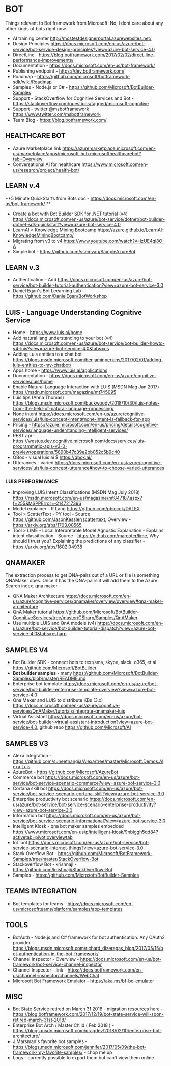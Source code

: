 # BOT

Things relevant to Bot framework from Microsoft.  No, I dont care about any other kinds of bots right now.

* AI training center <http://mcstestdesignerportal.azurewebsites.net/>
* Design Principles <https://docs.microsoft.com/en-us/azure/bot-service/bot-service-design-principles?view=azure-bot-service-4.0>
* DirectLine - https://blog.botframework.com/2017/02/02/direct-line-performance-improvements/
* Documentation - https://docs.microsoft.com/en-us/bot-framework/
* Publishing endpoint - https://dev.botframework.com/
* Roadmap - https://github.com/microsoft/botframework-sdk/wiki/Roadmap
* Samples - Node.js or C# - https://github.com/Microsoft/BotBuilder-Samples
* Support - StackOverflow for Cognitive Services and Bot - <https://stackoverflow.com/questions/tagged/microsoft-cognitive>
* Support - twitter @msbotframework <https://www.twitter.com/msbotframework>
* Team Blog - <https://blog.botframework.com/>

## HEALTHCARE BOT

* Azure Marketplace link <https://azuremarketplace.microsoft.com/en-us/marketplace/apps/microsoft-hcb.microsofthealthcarebot?tab=Overview>
* Conversational AI for healthcare <https://www.microsoft.com/en-us/research/project/health-bot/>

## LEARN v.4

**5 Minute QuickStarts from Bots doc - <https://docs.microsoft.com/en-us/bot-framework/> **
* Create a bot with Bot Builder SDK for .NET tutorial (v4) <https://docs.microsoft.com/en-us/azure/bot-service/dotnet/bot-builder-dotnet-sdk-quickstart?view=azure-bot-service-4.0>
* LearnAI > Knowledge Mining Bootcamp <https://azure.github.io/LearnAI-KnowledgeMiningBootcamp/>
* Migrating from v3 to v4 <https://www.youtube.com/watch?v=lzUE4qi8O-A>
* Simple bot - https://github.com/ssemyan/SampleAzureBot

## LEARN v.3

* Authentication - Add <https://docs.microsoft.com/en-us/azure/bot-service/bot-builder-tutorial-authentication?view=azure-bot-service-3.0>
* Daniel Egan's Bot Leearning Lab - https://github.com/DanielEgan/BotWorkshop 

## LUIS - Language Understanding Cognitive Service

* Home - <https://www.luis.ai/home>
* Add natural lang understanding to your bot (v4) <https://docs.microsoft.com/en-us/azure/bot-service/bot-builder-howto-v4-luis?view=azure-bot-service-4.0&tabs=cs>
* Adding Luis entities to a chat bot <https://blogs.msdn.microsoft.com/benjaminperkins/2017/02/01/adding-luis-entities-to-my-chatbot/>
* Apps home - <https://www.luis.ai/applications>
* Documentation - <https://docs.microsoft.com/en-us/azure/cognitive-services/luis/home>
* Enable Natural Language Interaction with LUIS (MSDN Mag Jan 2017) <https://msdn.microsoft.com/magazine/mt745095>
* Luis tips (Anna Thomas) <https://blogs.msdn.microsoft.com/buckwoody/2018/10/30/luis-notes-from-the-field-of-natural-language-processing/>
* None intent <https://docs.microsoft.com/en-us/azure/cognitive-services/luis/luis-concept-intent#none-intent-is-fallback-for-app>
* Pricing - <https://azure.microsoft.com/en-us/pricing/details/cognitive-services/language-understanding-intelligent-services/>
* REST api - https://westus.dev.cognitive.microsoft.com/docs/services/luis-programmatic-apis-v3-0-preview/operations/5890b47c39e2bb052c5b9c40
* QBox - visual luis ai $ <https://qbox.ai/>
* Utterances - varied <https://docs.microsoft.com/en-us/azure/cognitive-services/luis/luis-concept-utterance#how-to-choose-varied-utterances>

### LUIS PERFORMANCE

* Improving LUIS Intent Classifications (MSDN Mag July 2018) <https://msdn.microsoft.com/en-us/magazine/mt847187.aspx?f=255&MSPPError=-2147217396>
* Model explainer - R Lang <https://github.com/pbiecek/DALEX>
* Tool > ScatterText - PY tool - Source <https://github.com/JasonKessler/scattertext>, Overview - <https://arxiv.org/abs/1703.00565>
* Tool > LIME - Local Interpretable Model Agnostic Explanation - Explains intent classification - Source - <https://github.com/marcotcr/lime>, 
Why should I trust you?  Explaining the predictions of any classifier - <https://arxiv.org/abs/1602.04938>

## QNAMAKER

The extraction process to get QNA-pairs out of a URL or file is something QNAMaker does. Once it has the QNA-pairs it will add them to the Azure Search index. qna maker.

* QNA Maker Architecture <https://docs.microsoft.com/en-us/azure/cognitive-services/qnamaker/overview/overview#qna-maker-architecture>
* QnA Maker tutorial <https://github.com/Microsoft/BotBuilder-CognitiveServices/tree/master/CSharp/Samples/QnAMaker>
* Use multiple LUIS and QnA models (v4) <https://docs.microsoft.com/en-us/azure/bot-service/bot-builder-tutorial-dispatch?view=azure-bot-service-4.0&tabs=csharp>

## SAMPLES V4

* Bot Builder SDK - connect bots to text/sms, skype, slack, o365, et al <https://github.com/Microsoft/BotBuilder>
* **Bot builder samples** - many <https://github.com/Microsoft/BotBuilder-Samples/blob/master/README.md>
* Enterprise bot template <https://docs.microsoft.com/en-us/azure/bot-service/bot-builder-enterprise-template-overview?view=azure-bot-service-4.0>
* Qna Maker and LUIS to distribute KBs (3.x) <https://docs.microsoft.com/en-us/azure/cognitive-services/QnAMaker/tutorials/integrate-qnamaker-luis>
* Virtual Assistant <https://docs.microsoft.com/en-us/azure/bot-service/bot-builder-virtual-assistant-introduction?view=azure-bot-service-4.0>, github repo <https://github.com/Microsoft/AI>

## SAMPLES V3
* Alexa integration -	https://github.com/suneetnangia/Alexa/tree/master/Microsoft.Demos.Alexa.Luis
* AzureBot - https://github.com/Microsoft/AzureBot
* Commerce bot <https://docs.microsoft.com/en-us/azure/bot-service/bot-service-scenario-commerce?view=azure-bot-service-3.0>
* Cortana skill bot <https://docs.microsoft.com/en-us/azure/bot-service/bot-service-scenario-cortana-skill?view=azure-bot-service-3.0>
* Enterprise productivity bot scenario <https://docs.microsoft.com/en-us/azure/bot-service/bot-service-scenario-enterprise-productivity?view=azure-bot-service-3.0>
* Information bot <https://docs.microsoft.com/en-us/azure/bot-service/bot-service-scenario-informational?view=azure-bot-service-3.0>
* Intelligent Kiosk - qna bot maker samples embedded <https://www.microsoft.com/en-us/p/intelligent-kiosk/9nblggh5qd84?activetab=pivot:overviewtab>
* IoT bot <https://docs.microsoft.com/en-us/azure/bot-service/bot-service-scenario-internet-things?view=azure-bot-service-3.0>
* Stack Overflow Bot - https://github.com/Microsoft/BotFramework-Samples/tree/master/StackOverflow-Bot
* Stackoverflow Bot - krishnaji - https://github.com/krishnaji/StackOverflow-Bot
* Samples - <https://github.com/Microsoft/BotBuilder-Samples>

## TEAMS INTEGRATION

* Bot templates for teams - https://docs.microsoft.com/en-us/microsoftteams/platform/samples/app-templates

## TOOLS

* BotAuth - Node.js and C# framework for  bot authentication.  Any OAuth2 provider.  https://blogs.msdn.microsoft.com/richard_dizeregas_blog/2017/05/15/bot-authentication-in-the-bot-framework/
* Channel Inspector - Overview - https://docs.microsoft.com/en-us/bot-framework/bot-service-channel-inspector 
* Channel Inspector - link - https://docs.botframework.com/en-us/channel-inspector/channels/WebChat
* Microsoft Bot Framework Emulator - https://aka.ms/bf-bc-emulator 

## MISC

* Bot State Service retired on March 31 2018 - migration resources here - https://blog.botframework.com/2017/12/19/bot-state-service-will-soon-retired-march-31st-2018/
* Enterprise Bot Arch / Master Child ( Feb 2018 ) - <https://blogs.msdn.microsoft.com/pragdev/2018/02/10/enterprise-bot-architecture/>
* J.Marsman's favorite bot samples - https://blogs.msdn.microsoft.com/jennifer/2017/05/09/the-bot-framework-my-favorite-samples/ - chop me up
* Logs - currently possible to export them but can't view them online
